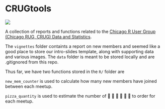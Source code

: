 # CRUGtools

![](https://github.com/Chicago-R-User-Group/CRUGtools/blob/master/vignettes/images/CRUG-Header.png)

A collection of reports and functions related to the [Chicago R User Group (Chicago RUG, CRUG) Data and Statistics](https://www.meetup.com/ChicagoRUG/).

The `vignettes` folder containts a report on new members and seemed like a good place to store our intro-slides template, along with supporting data and various images. The `data` folder is meant to be stored locally and are .gitignored from this repo.

Thus far, we have two functions stored in the `R/` folder are

`new_mem_counter` is used to calculate how many new members have joined between each meetup.

`pizza_quantity` is used to estimate the number of :pizza: :pizza: :pizza: :pizza: :pizza: :pizza: to order for each meetup.
